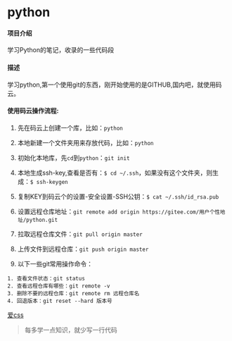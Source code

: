 # python

#### 项目介绍
学习Python的笔记，收录的一些代码段

#### 描述
学习python,第一个使用git的东西，刚开始使用的是GITHUB,国内吧，就使用码云。

#### 使用码云操作流程:
1. 先在码云上创建一个库，比如：`python`

2. 本地新建一个文件夹用来存放代码，比如：`python`

3. 初始化本地库，先`cd`到`python`：`git init`

4. 本地生成ssh-key,查看是否有：`$ cd ~/.ssh`，如果没有这个文件夹，则生成：`$ ssh-keygen`

5. 复制KEY到码云个的设置-安全设置-SSH公钥：`$ cat ~/.ssh/id_rsa.pub`

6. 设置远程仓库地址：`git remote add origin https://gitee.com/用户个性地址/python.git`

7. 拉取远程仓库文件：`git pull origin master`

8. 上传文件到远程仓库：`git push origin master`

9. 以下一些git常用操作命令：
```
1. 查看文件状态：git status
2. 查看远程仓库有哪些：git remote -v
3. 删除不要的远程仓库：git remote rm 远程仓库名
4. 回退版本：git reset --hard 版本号
```
[爱css](htts://icss.me)

> 每多学一点知识，就少写一行代码

